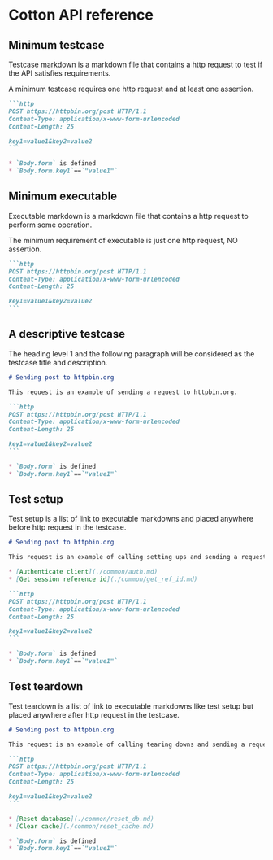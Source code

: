 # Cotton API reference

## Minimum testcase

Testcase markdown is a markdown file that contains a http request to test if the API satisfies requirements.

A minimum testcase requires one http request and at least one assertion.

~~~markdown
```http
POST https://httpbin.org/post HTTP/1.1
Content-Type: application/x-www-form-urlencoded
Content-Length: 25

key1=value1&key2=value2
```

* `Body.form` is defined
* `Body.form.key1`==`"value1"`
~~~

## Minimum executable

Executable markdown is a markdown file that contains a http request to perform some operation.

The minimum requirement of executable is just one http request, NO assertion.

~~~markdown
```http
POST https://httpbin.org/post HTTP/1.1
Content-Type: application/x-www-form-urlencoded
Content-Length: 25

key1=value1&key2=value2
```
~~~

## A descriptive testcase

The heading level 1 and the following paragraph will be considered as the testcase title and description.

~~~markdown
# Sending post to httpbin.org

This request is an example of sending a request to httpbin.org.

```http
POST https://httpbin.org/post HTTP/1.1
Content-Type: application/x-www-form-urlencoded
Content-Length: 25

key1=value1&key2=value2
```

* `Body.form` is defined
* `Body.form.key1`==`"value1"`
~~~

## Test setup

Test setup is a list of link to executable markdowns and placed anywhere before http request in the testcase.

~~~markdown
# Sending post to httpbin.org

This request is an example of calling setting ups and sending a request to httpbin.org.

* [Authenticate client](./common/auth.md)
* [Get session reference id](./common/get_ref_id.md)

```http
POST https://httpbin.org/post HTTP/1.1
Content-Type: application/x-www-form-urlencoded
Content-Length: 25

key1=value1&key2=value2
```

* `Body.form` is defined
* `Body.form.key1`==`"value1"`
~~~

## Test teardown

Test teardown is a list of link to executable markdowns like test setup but placed anywhere after http request in the testcase.

~~~markdown
# Sending post to httpbin.org

This request is an example of calling tearing downs and sending a request to httpbin.org.

```http
POST https://httpbin.org/post HTTP/1.1
Content-Type: application/x-www-form-urlencoded
Content-Length: 25

key1=value1&key2=value2
```

* [Reset database](./common/reset_db.md)
* [Clear cache](./common/reset_cache.md)

* `Body.form` is defined
* `Body.form.key1`==`"value1"`
~~~